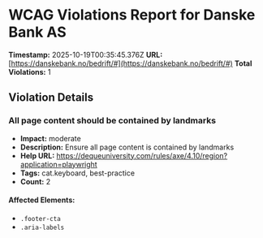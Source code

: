 # WCAG Violations Report for Danske Bank AS

**Timestamp:** 2025-10-19T00:35:45.376Z
**URL:** [https://danskebank.no/bedrift/#](https://danskebank.no/bedrift/#)
**Total Violations:** 1

## Violation Details

### All page content should be contained by landmarks

- **Impact:** moderate
- **Description:** Ensure all page content is contained by landmarks
- **Help URL:** https://dequeuniversity.com/rules/axe/4.10/region?application=playwright
- **Tags:** cat.keyboard, best-practice
- **Count:** 2

#### Affected Elements:

- `.footer-cta`
- `.aria-labels`
